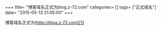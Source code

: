 +++
title= "博客域名正式为blog.z-72.com"
categories= []
tags= ["正式域名"]
date= "2015-05-13 21:05:00"
+++

博客域名正式为[http://blog.z-72.com][1]


  [1]: http://blog.z-72.com
